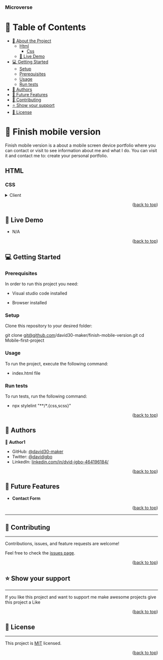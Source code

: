 <a name="readme-top"></a>


<div>

  <h3><b>Microverse</b></h3>

</div>



# 📗 Table of Contents

- [📖 About the Project](#about-project)
  - [Html](#built-with)
    - [Css](#tech-stack)
  - [🚀 Live Demo](#live-demo)
- [💻 Getting Started](#getting-started)
  - [Setup](#setup)
  - [Prerequisites](#prerequisites)
  - [Usage](#usage)
  - [Run tests](#run-tests)
- [👥 Authors](#authors)
- [🔭 Future Features](#future-features)
- [🤝 Contributing](#contributing)
- [⭐️ Show your support](#support)
- [📝 License](#license)


# 📖 Finish mobile version<a name="about-project"></a>
Finish mobile version is a about a mobile screen device portfolio where you can contact or visit to see information about me and what I do. You can visit it and contact me to:
create your personal portfolio.


##  HTML<a name="built-with"></a>

###  CSS<a name="tech-stack"></a>


<details>
  <summary>Client</summary>
  <ul>
    <li><a href="https://reactjs.org/">React.js</a></li>
  </ul>
</details>



<p align="right">(<a href="#readme-top">back to top</a>)</p>


## 🚀 Live Demo <a name="live-demo"></a>
    

-  N/A

<p align="right">(<a href="#readme-top">back to top</a>)</p>


## 💻 Getting Started <a name="getting-started"></a>


### Prerequisites

In order to run this project you need:

- Visual studio code installed

- Browser installed


### Setup

Clone this repository to your desired folder:

git clone git@github.com/david30-maker/finish-mobile-version.git
  cd Mobile-first-project



### Usage

To run the project, execute the following command:

 - index.html file


### Run tests

To run tests, run the following command:

 - npx stylelint "**/*.{css,scss}"




<p align="right">(<a href="#readme-top">back to top</a>)</p>


## 👥 Authors <a name="authors"></a>


👤 **Author1**

- GitHub: [@david30-maker](https://github.com/githubhandle)
- Twitter: [@davidigbo](https://twitter.com/twitterhandle)
- LinkedIn: [linkedin.com/in/dvid-igbo-464196184/](https://linkedin.com/in/linkedinhandle)


<p align="right">(<a href="#readme-top">back to top</a>)</p>


## 🔭 Future Features <a name="future-features"></a>



-  **Contact Form**

<p align="right">(<a href="#readme-top">back to top</a>)</p>

****
## 🤝 Contributing <a name="contributing"></a>
****
Contributions, issues, and feature requests are welcome!

Feel free to check the [issues page](../../issues/).

<p align="right">(<a href="#readme-top">back to top</a>)</p>


## ⭐️ Show your support <a name="support"></a>
****
If you like this project and want to support me make awesome projects give this project a Like
<p align="right">(<a href="#readme-top">back to top</a>)</p>



## 📝 License <a name="license"></a>
****
This project is [MIT](./LICENSE) licensed.


<p align="right">(<a href="#readme-top">back to top</a>)</p>